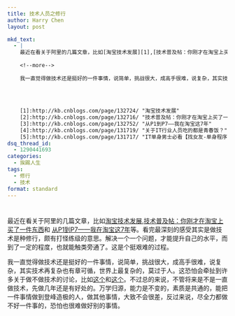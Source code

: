 ```yaml
---
title: 技术人员之修行
author: Harry Chen
layout: post

mkd_text:
  - |
    最近在看关于阿里的几篇文章，比如[淘宝技术发展][1],[技术普及帖：你刚才在淘宝上买了一件东西][2]和 [从P1到P7——我在淘宝这7年][3]等。看完最深刻的感受其实是做技术是种修行，颇有打怪练级的意思。解决一个一个问题，才能提升自己的水平，而到了一定的程度，也就能触类旁通了。这是个挺艰难的过程。
    
    <!--more-->
    
    我一直觉得做技术还是挺好的一件事情，说简单，挑战很大，成高手很难，说复杂，其实技术再复杂也有章可循，世界上最复杂的，莫过于人。这恐怕会牵扯到许多关于做不做技术的讨论，比如[这个][4]和[这个][5]。不过总的来说，不管将来是不是一直做技术，先做几年还是有好处的。万学归源，能力是不变的，素质是共通的，能把一件事情做到登峰造极的人，做其他事情，大致不会很差，反过来说，尽全力都做不好一件事的，恐怕也很难做好别的事情。
    
    
    
    
    [1]:http://kb.cnblogs.com/page/132724/ "淘宝技术发展"
    [2]:http://kb.cnblogs.com/page/132716/ "技术普及帖：你刚才在淘宝上买了一件东西"
    [3]:http://kb.cnblogs.com/page/132752/ "从P1到P7——我在淘宝这7年"	
    [4]:http://kb.cnblogs.com/page/131719/ "关于IT行业人员吃的都是青春饭？"
    [5]:http://kb.cnblogs.com/page/131717/ "IT单身男士必看【找女友-单身程序员】"
dsq_thread_id:
  - 1290441693
categories:
  - 挨踢人生
tags:
  - 修行
  - 技术
format: standard
---
```

# 

最近在看关于阿里的几篇文章，比如[淘宝技术发展][1],[技术普及帖：你刚才在淘宝上买了一件东西][2]和 [从P1到P7——我在淘宝这7年][3]等。看完最深刻的感受其实是做技术是种修行，颇有打怪练级的意思。解决一个一个问题，才能提升自己的水平，而到了一定的程度，也就能触类旁通了。这是个挺艰难的过程。

我一直觉得做技术还是挺好的一件事情，说简单，挑战很大，成高手很难，说复杂，其实技术再复杂也有章可循，世界上最复杂的，莫过于人。这恐怕会牵扯到许多关于做不做技术的讨论，比如[这个][4]和[这个][5]。不过总的来说，不管将来是不是一直做技术，先做几年还是有好处的。万学归源，能力是不变的，素质是共通的，能把一件事情做到登峰造极的人，做其他事情，大致不会很差，反过来说，尽全力都做不好一件事的，恐怕也很难做好别的事情。

   [1]: http://kb.cnblogs.com/page/132724/ (淘宝技术发展)
   [2]: http://kb.cnblogs.com/page/132716/ (技术普及帖：你刚才在淘宝上买了一件东西)
   [3]: http://kb.cnblogs.com/page/132752/ (从P1到P7——我在淘宝这7年)
   [4]: http://kb.cnblogs.com/page/131719/ (关于IT行业人员吃的都是青春饭？)
   [5]: http://kb.cnblogs.com/page/131717/ (IT单身男士必看【找女友-单身程序员】)
